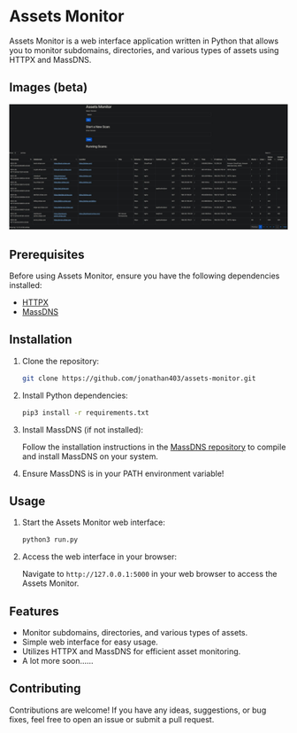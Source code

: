 # Assets Monitor

Assets Monitor is a web interface application written in Python that allows you to monitor subdomains, directories, and various types of assets using HTTPX and MassDNS.
## Images (beta)
![Assets Monitor Beta](./images/demo.jpeg)
## Prerequisites

Before using Assets Monitor, ensure you have the following dependencies installed:

- [HTTPX](https://github.com/projectdiscovery/httpx)
- [MassDNS](https://github.com/blechschmidt/massdns)

## Installation

1. Clone the repository:

    ```bash
    git clone https://github.com/jonathan403/assets-monitor.git
    ```

2. Install Python dependencies:

    ```bash
    pip3 install -r requirements.txt
    ```

3. Install MassDNS (if not installed):

    Follow the installation instructions in the [MassDNS repository](https://github.com/blechschmidt/massdns) to compile and install MassDNS on your system.

4. Ensure MassDNS is in your PATH environment variable!

## Usage

1. Start the Assets Monitor web interface:

    ```bash
    python3 run.py
    ```

2. Access the web interface in your browser:

    Navigate to `http://127.0.0.1:5000` in your web browser to access the Assets Monitor.


## Features

- Monitor subdomains, directories, and various types of assets.
- Simple web interface for easy usage.
- Utilizes HTTPX and MassDNS for efficient asset monitoring.
- A lot more soon......

## Contributing

Contributions are welcome! If you have any ideas, suggestions, or bug fixes, feel free to open an issue or submit a pull request.

